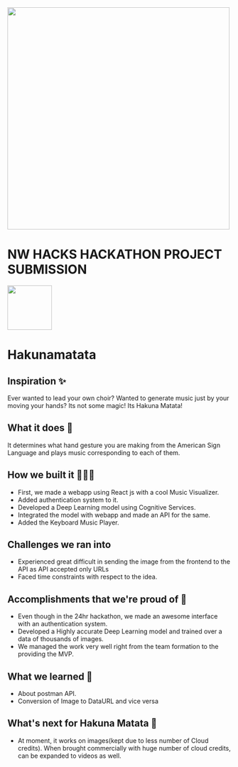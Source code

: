 <img width="500px" src="https://github.com/Jappan07/NW-Hacks-Hakunamatata/blob/master/src/assets/nwHacks.png">

# NW HACKS HACKATHON PROJECT SUBMISSION
<img width="100px" src="https://nwhacks-3cdee.web.app/static/media/logo.fd5382c5.png">

# Hakunamatata 

## Inspiration ✨
Ever wanted to lead your own choir? Wanted to generate music just by your moving your hands?
Its not some magic! Its Hakuna Matata! 

## What it does 🧐
It determines what hand gesture you are making from the American Sign Language and plays music corresponding to each of them.

## How we built it 👨🏻‍💻
- First, we made a webapp using React js with a cool Music Visualizer.
- Added authentication system to it.
- Developed a Deep Learning model using Cognitive Services.
- Integrated the model with webapp and made an API for the same.
- Added the Keyboard Music Player.

## Challenges we ran into 
- Experienced great difficult in sending the image from the frontend to the API as API accepted only URLs 
- Faced time constraints with respect to the idea.

## Accomplishments that we're proud of 🎯
- Even though in the 24hr hackathon, we made an awesome interface with an authentication system.
- Developed a Highly accurate Deep Learning model and trained over a data of thousands of images.
- We managed the work very well right from the team formation to the providing the MVP.


## What we learned 🧠
- About postman API.
- Conversion of Image to DataURL and vice versa

## What's next for Hakuna Matata 🚀
- At moment, it works on images(kept due to less number of Cloud credits). When brought commercially with huge number of cloud credits, can be expanded to videos as well.
